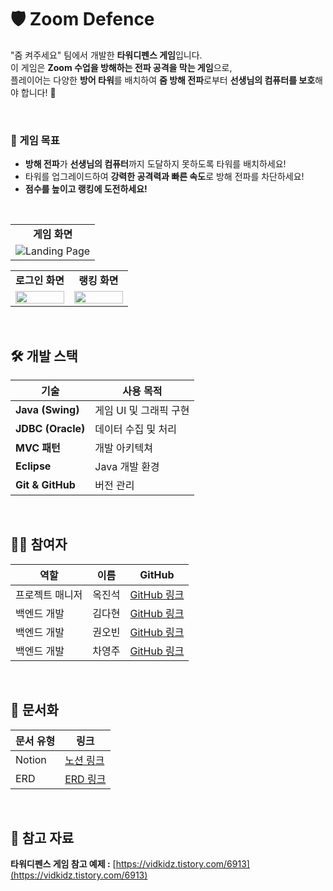 # 🛡️ Zoom Defence

"줌 켜주세요" 팀에서 개발한 **타워디펜스 게임**입니다.  
이 게임은 **Zoom 수업을 방해하는 전파 공격을 막는 게임**으로,  
플레이어는 다양한 **방어 타워**를 배치하여 **줌 방해 전파**로부터 **선생님의 컴퓨터를 보호**해야 합니다! 🎯

<br>

### **🏰 게임 목표**

-   **방해 전파**가 **선생님의 컴퓨터**까지 도달하지 못하도록 타워를 배치하세요!
-   타워를 업그레이드하여 **강력한 공격력과 빠른 속도**로 방해 전파를 차단하세요!
-   **점수를 높이고 랭킹에 도전하세요!**

<br>


<table>
	<tr >
		<td align="center">
		<strong>게임 화면</strong>
		</td>
	</tr>
	<tr>
		<td align="center">
			<img src="https://github.com/user-attachments/assets/4814f40a-7f5b-431c-ac52-06624ea38fd0" alt="Landing Page">
		</td>
	</tr>
</table>

<table width="100%">
  <tr>
    <td align="center" width="50%"><b>로그인 화면</b></td>
    <td align="center" width="50%"><b>랭킹 화면</b></td>
  </tr>
  <tr>
    <td align="center" width="50%"><img src='https://github.com/user-attachments/assets/850c519c-059d-44aa-bee0-ae861c9d45a4' style="width:100%; height:auto;"></td>
    <td align="center" width="50%"><img src='https://github.com/user-attachments/assets/e8db10a1-718a-4bb6-beff-ba141c329c38 ' style="width:100%; height:auto;"></td>
  </tr>
</table>

<br>

## **🛠️ 개발 스택**

| 기술              | 사용 목적              |
| ----------------- | ---------------------- |
| **Java (Swing)**  | 게임 UI 및 그래픽 구현 |
| **JDBC (Oracle)** | 데이터 수집 및 처리    |
| **MVC 패턴**      | 개발 아키텍쳐          |
| **Eclipse**       | Java 개발 환경         |
| **Git & GitHub**  | 버전 관리              |

<br>

## **🧑‍💻 참여자**
| 역할            | 이름   | GitHub                                     |
| --------------- | ------ | ------------------------------------------ |
| 프로젝트 매니저 | 옥진석 | [GitHub 링크](https://github.com/JJOK97) |
| 백엔드 개발     | 김다현 | [GitHub 링크](https://github.com/KDH0103)  |
| 백엔드 개발     | 권오빈 | [GitHub 링크](https://github.com/fivebin)  |
| 백엔드 개발     | 차영주 | [GitHub 링크](https://github.com/CYJMK1)  |

<br>

## **📜 문서화**

| 문서 유형   | 링크                                                                       |
| ----------- | -------------------------------------------------------------------------- |
| Notion      | [노션 링크](https://www.notion.so/1ac65c9dcc0a803dba85f8606fc6efe7)        |
| ERD         | [ERD 링크](https://www.erdcloud.com/d/vMYYPaHuAampxKKMH)                   |

<br>

## **📌 참고 자료**

**타워디펜스 게임 참고 예제 :** [https://vidkidz.tistory.com/6913](https://vidkidz.tistory.com/6913)
